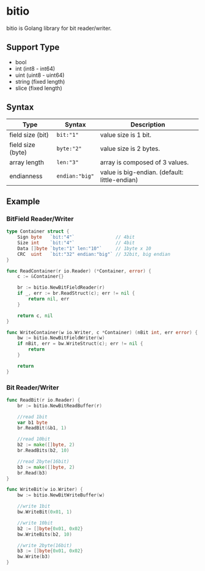 # bitio

bitio is Golang library for bit reader/writer.

## Support Type

* bool
* int (int8 - int64)
* uint (uint8 - uint64)
* string (fixed length)
* slice (fixed length)

## Syntax

| Type              | Syntax          | Description                                   |
|-------------------|-----------------|-----------------------------------------------|
| field size (bit)  | `bit:"1"`       | value size is 1 bit.                          |
| field size (byte) | `byte:"2"`      | value size is 2 bytes.                        |
| array length      | `len:"3"`       | array is composed of 3 values.                |
| endianness        | `endian:"big"`  | value is big-endian. (default: little-endian) |

## Example

### BitField Reader/Writer

```go
type Container struct {
	Sign byte   `bit:"4"`               // 4bit
	Size int    `bit:"4"`               // 4bit
	Data []byte `byte:"1" len:"10"`     // 1byte x 10
	CRC  uint   `bit:"32" endian:"big"` // 32bit, big endian
}

func ReadContainer(r io.Reader) (*Container, error) {
	c := &Container{}

	br := bitio.NewBitFieldReader(r)
	if _, err := br.ReadStruct(c); err != nil {
		return nil, err
	}

	return c, nil
}

func WriteContainer(w io.Writer, c *Container) (nBit int, err error) {
	bw := bitio.NewBitFieldWriter(w)
	if nBit, err = bw.WriteStruct(c); err != nil {
		return
	}

	return
}
```

### Bit Reader/Writer

```go
func ReadBit(r io.Reader) {
	br := bitio.NewBitReadBuffer(r)

	//read 1bit
	var b1 byte
	br.ReadBit(&b1, 1)

	//read 10bit
	b2 := make([]byte, 2)
	br.ReadBits(b2, 10)

	//read 2byte(16bit)
	b3 := make([]byte, 2)
	br.Read(b3)
}

func WriteBit(w io.Writer) {
	bw := bitio.NewBitWriteBuffer(w)

	//write 1bit
	bw.WriteBit(0x01, 1)

	//write 10bit
	b2 := []byte{0x01, 0x02}
	bw.WriteBits(b2, 10)

	//write 2byte(16bit)
	b3 := []byte{0x01, 0x02}
	bw.Write(b3)
}
```
